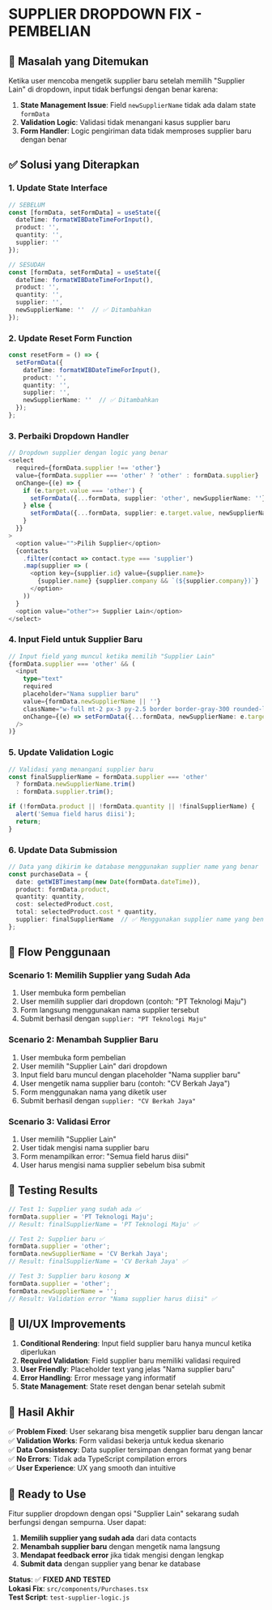 # SUPPLIER DROPDOWN FIX - PEMBELIAN

## 🐛 Masalah yang Ditemukan
Ketika user mencoba mengetik supplier baru setelah memilih "Supplier Lain" di dropdown, input tidak berfungsi dengan benar karena:

1. **State Management Issue**: Field `newSupplierName` tidak ada dalam state `formData`
2. **Validation Logic**: Validasi tidak menangani kasus supplier baru
3. **Form Handler**: Logic pengiriman data tidak memproses supplier baru dengan benar

## ✅ Solusi yang Diterapkan

### 1. **Update State Interface**
```typescript
// SEBELUM
const [formData, setFormData] = useState({
  dateTime: formatWIBDateTimeForInput(),
  product: '',
  quantity: '',
  supplier: ''
});

// SESUDAH  
const [formData, setFormData] = useState({
  dateTime: formatWIBDateTimeForInput(),
  product: '',
  quantity: '',
  supplier: '',
  newSupplierName: ''  // ✅ Ditambahkan
});
```

### 2. **Update Reset Form Function**
```typescript
const resetForm = () => {
  setFormData({
    dateTime: formatWIBDateTimeForInput(),
    product: '',
    quantity: '',
    supplier: '',
    newSupplierName: ''  // ✅ Ditambahkan
  });
};
```

### 3. **Perbaiki Dropdown Handler**
```typescript
// Dropdown supplier dengan logic yang benar
<select
  required={formData.supplier !== 'other'}
  value={formData.supplier === 'other' ? 'other' : formData.supplier}
  onChange={(e) => {
    if (e.target.value === 'other') {
      setFormData({...formData, supplier: 'other', newSupplierName: ''});
    } else {
      setFormData({...formData, supplier: e.target.value, newSupplierName: ''});
    }
  }}
>
  <option value="">Pilih Supplier</option>
  {contacts
    .filter(contact => contact.type === 'supplier')
    .map(supplier => (
      <option key={supplier.id} value={supplier.name}>
        {supplier.name} {supplier.company && `(${supplier.company})`}
      </option>
    ))
  }
  <option value="other">+ Supplier Lain</option>
</select>
```

### 4. **Input Field untuk Supplier Baru**
```typescript
// Input field yang muncul ketika memilih "Supplier Lain"
{formData.supplier === 'other' && (
  <input
    type="text"
    required
    placeholder="Nama supplier baru"
    value={formData.newSupplierName || ''}
    className="w-full mt-2 px-3 py-2.5 border border-gray-300 rounded-lg"
    onChange={(e) => setFormData({...formData, newSupplierName: e.target.value})}
  />
)}
```

### 5. **Update Validation Logic**
```typescript
// Validasi yang menangani supplier baru
const finalSupplierName = formData.supplier === 'other' 
  ? formData.newSupplierName.trim()
  : formData.supplier.trim();

if (!formData.product || !formData.quantity || !finalSupplierName) {
  alert('Semua field harus diisi');
  return;
}
```

### 6. **Update Data Submission**
```typescript
// Data yang dikirim ke database menggunakan supplier name yang benar
const purchaseData = {
  date: getWIBTimestamp(new Date(formData.dateTime)),
  product: formData.product,
  quantity: quantity,
  cost: selectedProduct.cost,
  total: selectedProduct.cost * quantity,
  supplier: finalSupplierName  // ✅ Menggunakan supplier name yang benar
};
```

## 🔧 Flow Penggunaan

### **Scenario 1: Memilih Supplier yang Sudah Ada**
1. User membuka form pembelian
2. User memilih supplier dari dropdown (contoh: "PT Teknologi Maju")
3. Form langsung menggunakan nama supplier tersebut
4. Submit berhasil dengan `supplier: "PT Teknologi Maju"`

### **Scenario 2: Menambah Supplier Baru**
1. User membuka form pembelian
2. User memilih "Supplier Lain" dari dropdown
3. Input field baru muncul dengan placeholder "Nama supplier baru"
4. User mengetik nama supplier baru (contoh: "CV Berkah Jaya")
5. Form menggunakan nama yang diketik user
6. Submit berhasil dengan `supplier: "CV Berkah Jaya"`

### **Scenario 3: Validasi Error**
1. User memilih "Supplier Lain"
2. User tidak mengisi nama supplier baru
3. Form menampilkan error: "Semua field harus diisi"
4. User harus mengisi nama supplier sebelum bisa submit

## 🧪 Testing Results

```javascript
// Test 1: Supplier yang sudah ada ✅
formData.supplier = 'PT Teknologi Maju';
// Result: finalSupplierName = 'PT Teknologi Maju' ✅

// Test 2: Supplier baru ✅  
formData.supplier = 'other';
formData.newSupplierName = 'CV Berkah Jaya';
// Result: finalSupplierName = 'CV Berkah Jaya' ✅

// Test 3: Supplier baru kosong ❌
formData.supplier = 'other';
formData.newSupplierName = '';
// Result: Validation error "Nama supplier harus diisi" ✅
```

## 📱 UI/UX Improvements

1. **Conditional Rendering**: Input field supplier baru hanya muncul ketika diperlukan
2. **Required Validation**: Field supplier baru memiliki validasi required
3. **User Friendly**: Placeholder text yang jelas "Nama supplier baru"
4. **Error Handling**: Error message yang informatif
5. **State Management**: State reset dengan benar setelah submit

## 🎯 Hasil Akhir

✅ **Problem Fixed**: User sekarang bisa mengetik supplier baru dengan lancar  
✅ **Validation Works**: Form validasi bekerja untuk kedua skenario  
✅ **Data Consistency**: Data supplier tersimpan dengan format yang benar  
✅ **No Errors**: Tidak ada TypeScript compilation errors  
✅ **User Experience**: UX yang smooth dan intuitive  

## 🚀 Ready to Use

Fitur supplier dropdown dengan opsi "Supplier Lain" sekarang sudah berfungsi dengan sempurna. User dapat:

1. **Memilih supplier yang sudah ada** dari data contacts
2. **Menambah supplier baru** dengan mengetik nama langsung
3. **Mendapat feedback error** jika tidak mengisi dengan lengkap
4. **Submit data** dengan supplier yang benar ke database

**Status**: ✅ **FIXED AND TESTED**  
**Lokasi Fix**: `src/components/Purchases.tsx`  
**Test Script**: `test-supplier-logic.js`
